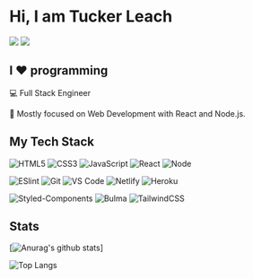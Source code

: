# Hi, I am Tucker Leach

[![](https://img.shields.io/badge/-@builtbytucker-%231DA1F2?style=flat-square&logo=twitter&logoColor=ffffff)](https://twitter.com/builtbytucker)
[![](https://img.shields.io/badge/-Website-%23282C34?style=flat-square)](https://tuckerleach.com)

## I ❤️ programming

:computer: Full Stack Engineer

:vulcan_salute: Mostly focused on Web Development with React and Node.js.

## My Tech Stack

![HTML5](https://img.shields.io/badge/-HTML5-%23E44D27?style=flat-square&logo=html5&logoColor=ffffff)
![CSS3](https://img.shields.io/badge/-CSS3-%231572B6?style=flat-square&logo=css3)
![JavaScript](https://img.shields.io/badge/-JavaScript-%23F7DF1C?style=flat-square&logo=javascript&logoColor=000000&labelColor=%23F7DF1C&color=%23FFCE5A)
![React](https://img.shields.io/badge/-React-%23282C34?style=flat-square&logo=react)
![Node](https://img.shields.io/badge/-Node.js-%23282C34?style=flat-square&logo=node.js&logoColor=ffffff)


![ESlint](https://img.shields.io/badge/-ESLint-%234B32C3?style=flat-square&logo=eslint)
![Git](https://img.shields.io/badge/-Git-%23F05032?style=flat-square&logo=git&logoColor=%23ffffff)
![VS Code](https://img.shields.io/badge/-VSCode-%23007ACC?style=flat-square&logo=visual-studio-code)
![Netlify](https://img.shields.io/badge/-Netlify-%2300C7B7?style=flat-square&logo=netlify&logoColor=ffffff)
![Heroku](https://img.shields.io/badge/-Heroku-%23282C34?style=flat-square&logo=heroku&logoColor=ffffff)


![Styled-Components](https://img.shields.io/badge/-StyledComponents-%23CC6699?style=flat-square&logo=styled-components&logoColor=ffffff)
![Bulma](https://img.shields.io/badge/-Bulma-%23333333?style=flat-square&logo=bulma)
![TailwindCSS](https://img.shields.io/badge/-TailwindCSS-%231a202c?style=flat-square&logo=tailwind-css)

## Stats

[![Anurag's github stats](https://github-readme-stats.vercel.app/api?username=leachtucker&count_private=true&theme=midnight-purple&show_icons=true)]

![Top Langs](https://github-readme-stats.vercel.app/api/top-langs/?username=leachtucker&langs_count=5&hide=html&theme=midnight-purple)
